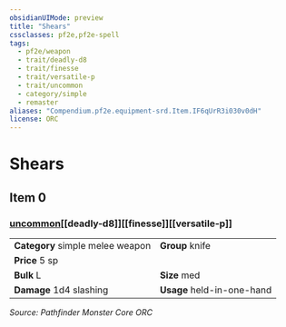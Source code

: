 ```yaml
---
obsidianUIMode: preview
title: "Shears"
cssclasses: pf2e,pf2e-spell
tags:
  - pf2e/weapon
  - trait/deadly-d8
  - trait/finesse
  - trait/versatile-p
  - trait/uncommon
  - category/simple
  - remaster
aliases: "Compendium.pf2e.equipment-srd.Item.IF6qUrR3i030v0dH"
license: ORC
---
```

# Shears
## Item 0
### [uncommon](uncommon "Uncommon Rarity Trait")[[deadly-d8]][[finesse]][[versatile-p]]

|  |  |
| -- | -- |
| **Category** simple melee weapon | **Group** knife |
| **Price** 5 sp |  |
| **Bulk** L | **Size** med |
| **Damage** 1d4 slashing  | **Usage** held-in-one-hand |





*Source: Pathfinder Monster Core*
*ORC*
